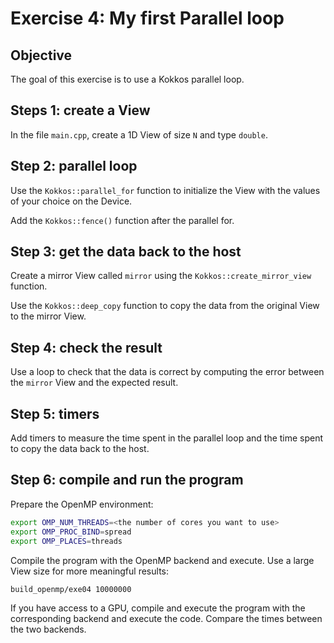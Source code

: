 # Exercise 4: My first Parallel loop

## Objective

The goal of this exercise is to use a Kokkos parallel loop.

## Steps 1: create a View

In the file `main.cpp`, create a 1D View of size `N` and type `double`.

## Step 2: parallel loop

Use the `Kokkos::parallel_for` function to initialize the View with the values of your choice on the Device.

Add the `Kokkos::fence()` function after the parallel for.

## Step 3: get the data back to the host

Create a mirror View called `mirror` using the `Kokkos::create_mirror_view` function.

Use the `Kokkos::deep_copy` function to copy the data from the original View to the mirror View.

## Step 4: check the result

Use a loop to check that the data is correct by computing the error between the `mirror` View and the expected result.

## Step 5: timers

Add timers to measure the time spent in the parallel loop and the time spent to copy the data back to the host.

## Step 6: compile and run the program

Prepare the OpenMP environment:

```sh
export OMP_NUM_THREADS=<the number of cores you want to use>
export OMP_PROC_BIND=spread
export OMP_PLACES=threads
```

Compile the program with the OpenMP backend and execute.
Use a large View size for more meaningful results:

```sh
build_openmp/exe04 10000000
```

If you have access to a GPU, compile and execute the program with the corresponding backend and execute the code.
Compare the times between the two backends.
